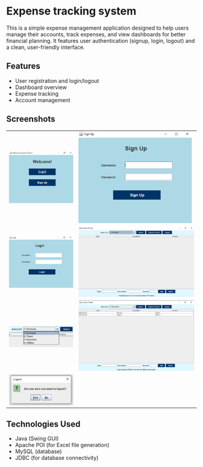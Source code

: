 # Expense tracking system

This is a simple expense management application designed to help users manage their accounts, track expenses, and view dashboards for better financial planning. 
It features user authentication (signup, login, logout) and a clean, user-friendly interface.

## Features

- User registration and login/logout
- Dashboard overview
- Expense tracking
- Account management
 
## Screenshots

<table>
  <tr>
    <td><img src="assets/welcome.png" alt="Welcome" width="300"/></td>
    <td><img src="assets/signup.png" alt="Signup" width="300"/></td>
  </tr>
  <tr>
    <td><img src="assets/login.png" alt="Login" width="300"/></td>
    <td><img src="assets/dashboard.png" alt="Dashboard" width="900"/></td>
  </tr>
  <tr>
    <td><img src="assets/accounts.png" alt="Accounts" width="500"/></td>
    <td><img src="assets/expenses.png" alt="Expenses" width="800"/></td>
  </tr>
  <tr>
    <td><img src="assets/logout.png" alt="Logout" width="300"/></td>
    <td></td>
  </tr>
</table>


## Technologies Used

- Java (Swing GUI)
- Apache POI (for Excel file generation)
- MySQL (database)
- JDBC (for database connectivity)
 
